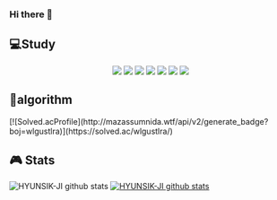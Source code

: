 ### Hi there 👋

<!--
**HYUNSIK-JI/HYUNSIK-JI** is a ✨ _special_ ✨ repository because its `README.md` (this file) appears on your GitHub profile.
Here are some ideas to get you started:

- 🔭 I’m currently working on ...
- 🌱 I’m currently learning ...
- 👯 I’m looking to collaborate on ...
- 🤔 I’m looking for help with ...
- 💬 Ask me about ...
- 📫 How to reach me: ...
- 😄 Pronouns: ...
- ⚡ Fun fact: ...
-->
<h2>💻Study</h2>
    
<div style="text-align:center">    
  <img src="https://img.shields.io/badge/HTML5-red?style=flat-square&logo=html5&logoColor=white"/>
  <img src="https://img.shields.io/badge/CSS-orange?style=flat-square&logo=css3&logoColor=white"/>
  <img src="https://img.shields.io/badge/JAVASCRIPT-yellow?style=flat-square&logo=javascript&logoColor=white"/>
  <img src="https://img.shields.io/badge/Python-red?style=flat-square&logo=Pythont&logoColor=white"/>
  <img src="https://img.shields.io/badge/Unity-blue?style=flat-square&logo=Unityt&logoColor=white"/>
  <img src="https://img.shields.io/badge/Spring5-green?style=flat-square&logo=Spring5t&logoColor=white"/>
  <img src="https://img.shields.io/badge/Django-red?style=flat-square&logo=Pythont&logoColor=white"/>
</div>

<h2>🥇algorithm</h2>

<div sytle="text-align:center">
    [![Solved.acProfile](http://mazassumnida.wtf/api/v2/generate_badge?boj=wlgustlra)](https://solved.ac/wlgustlra/)  
</div>

<h2>🎮 Stats </h2>

![HYUNSIK-JI github stats](https://github-readme-stats.vercel.app/api?username=HYUNSIK-JI&show_icons=true)
[![HYUNSIK-JI github stats](https://github-readme-stats.vercel.app/api/top-langs/?username=HYUNSIK-JI&show_icons=true&hide_border=true&title_color=004386&icon_color=004386&layout=compact)](https://github.com/HYUNSIK-JI)
